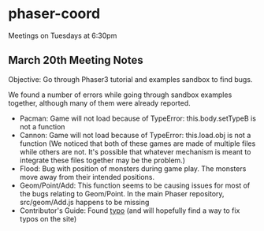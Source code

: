 # phaser-coord

Meetings on Tuesdays at 6:30pm

## March 20th Meeting Notes  
Objective: Go through Phaser3 tutorial and examples sandbox to find bugs.

We found a number of errors while going through sandbox examples together, although many of them were already reported. 

- Pacman: Game will not load because of TypeError: this.body.setTypeB is not a function
- Cannon: Game will not load because of TypeError: this.load.obj is not a function
(We noticed that both of these games are made of multiple files while others are not. It's possible that whatever mechanism is meant to integrate these files together may be the problem.)
- Flood: Bug with position of monsters during game play. The monsters move away from their intended positions.
- Geom/Point/Add: This function seems to be causing issues for most of the bugs relating to Geom/Point. In the main Phaser repository, src/geom/Add.js happens to be missing 
- Contributor's Guide: Found [typo](https://github.com/photonstorm/phaser/issues/3435) (and will hopefully find a way to fix typos on the site)
